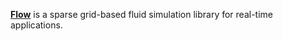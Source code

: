 [**Flow**](https://github.com/NVIDIAGameWorks/Flow) is a sparse grid-based fluid simulation library for real-time applications. 